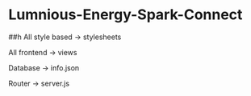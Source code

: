 # Lumnious-Energy-Spark-Connect
##h
All style based -> stylesheets


All frontend -> views


Database -> info.json 


Router -> server.js
